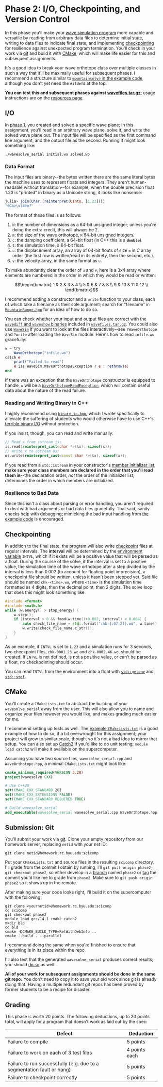 ---
---

# Phase 2: I/O, Checkpointing, and Version Control

In this phase you'll make your [wave simulation program](overview.md) more capable and versatile by reading from arbitrary data files to determine initial state, writing to data files to indicate final state, and implementing [checkpointing](../readings/checkpointing.md) for resilience against unexpected program termination. You'll check in your work via [git](../readings/git.md) and build it with [CMake](../readings/make-and-cmake.md), which will make life easier for this and subsequent assignments.

It's a good idea to break your wave orthotope class over multiple classes in such a way that it'll be maximally useful for subsequent phases. I recommend a structure similar to [`mountainsolve` in the example code](https://github.com/BYUHPC/sci-comp-course-example-cxx/blob/main/src/mountainsolve.cpp), although you don't yet need the `#ifdef`s at the top.

**You can test this and subsequent phases against [wavefiles.tar.gz](wavefiles.tar.gz)**; usage instructions are on the [resources page](../resources.md#the-project).



## I/O

In [phase 1](phase1.md), you created and solved a specific wave plane; in this assignment, you'll read in an arbitrary wave plane, solve it, and write the solved wave plane out. The input file will be specified as the first command line argument, and the output file as the second. Running it might look something like:

```shell
./wavesolve_serial initial.wo solved.wo
```

### Data Format

The input files are binary--the bytes written there are the same literal bytes the machine uses to represent floats and integers. They aren't human-readable without translation--for example, when the double precision float 1.23 is "printed" in binary as a Unicode string, it looks like nonsense:

```julia
julia> join(Char.(reinterpret(UInt8, [1.23])))
"®Gáz\x14®ó?"
```

The format of these files is as follows:

1. `N`: the number of dimensions as a 64-bit unsigned integer; unless you're doing the extra credit, this will always be 2.
1. `m`: the size of the wave orthotope, `N` 64-bit unsigned integers.
1. `c`: the damping coefficient, a 64-bit float (in C++ this is a **`double`**).
1. `t`: the simulation time, a 64-bit float.
1. `u`: the displacement array, an array of 64-bit floats of size `m` in C array order (the first row is written/read in its entirety, then the second, etc.).
1. `v`: the velocity array, in the same format as `u`.

To make abundantly clear the order of `u` and `v`, here is a 3x4 array where elements are numbered in the order in which they would be read or written:

$$\begin{bmatrix}
    1 &  2 &  3 &  4 \\
    5 &  6 &  7 &  8 \\
    9 & 10 & 11 & 12 \\
\end{bmatrix}$$

I recommend adding a constructor and a `write` function to your class, each of which take a filename as their sole argument; search for "filename" in [`MountainRange.hpp`](https://github.com/BYUHPC/sci-comp-course-example-cxx/blob/main/src/MountainRange.hpp) for an idea of how to do so.

You can check whether your input and output files are correct with the [`wavediff` and `waveshow` binaries](../resources.md#the-project) included in [`wavefiles.tar.gz`](wavefiles.tar.gz). You could also use [`WaveSim`](https://github.com/BYUHPC/WaveSim.jl) if you want to look at the files interactively--see `?WaveOrthotope` and `?write` after loading the `WaveSim` module. Here's how to read `infile.wo` gracefully:

```julia
w = try
    WaveOrthotope("infile.wo")
catch e
    print("Failed to read")
    e isa WaveSim.WaveOrthotopeException ? e : rethrow(e)
end
```

If there was an exception that the `WaveOrthotope` constructor is equipped to handle, `w` will be a [`WaveOrthotopeReadException`](https://github.com/BYUHPC/WaveSim.jl/blob/main/src/io.jl#L113), which will contain useful data about the nature of the read failure.

### Reading and Writing Binary in C++

I highly recommend using [`binary_io.hpp`](https://github.com/BYUHPC/simple-cxx-binary-io), which I wrote specifically to alleviate the suffering of students who would otherwise have to use C++'s [terrible binary I/O](https://martincmartin.com/2015/02/02/writing-to-a-binary-stream-in-cc-harder-than-it-should-be/) without protection.

If you insist, though, you can read and write manually:

```c++
// Read x from istream is:
is.read(reinterpret_cast<char *>(&x), sizeof(x));
// Write x to ostream os:
os.write(reinterpret_cast<const char *>(&x), sizeof(x));
```

If you read from a `std::istream` in your constructor's [member initializer list](https://en.cppreference.com/w/cpp/language/constructor#Member_initializer_list), **make sure your class members are declared in the order that you'll read them in**--the declaration order, *not* the order of the initializer list, determines the order in which members are initialized.

### Resilience to Bad Data

Since this isn't a class about parsing or error handling, you aren't required to deal with bad arguments or bad data files gracefully. That said, sanity checks help with debugging; mimicking the bad input handling from [the example code](https://github.com/BYUHPC/sci-comp-course-example-cxx/blob/main/src/mountainsolve.cpp) is encouraged.



## Checkpointing

In addition to the final state, the program will also write [checkpoint](../readings/checkpointing.md) files at regular intervals. The **interval** will be determined by the [environment variable](../readings/environment-variables.md) `INTVL`, which if it exists will be a positive value that will be parsed as a float. During the course of the solve, if the interval is set to a positive value, the simulation time of the wave orthotope after a step divided by the interval is less than 0.002 (to account for floating point imprecision), a checkpoint file should be written, unless it hasn't been stepped yet. Said file should be named `chk-<time>.wo`, where `<time>` is the simulation time formatted as 4 digits, then the decimal point, then 2 digits. The solve loop that does this might look something like:

```c++
#include <format>
#include <math.h>
while (w.energy() > stop_energy) {
    w.step();
    if (interval > 0 && fmod(w.time()+0.002, interval) < 0.004) {
        auto check_file_name = std::format("chk-{:07.2f}.wo", w.time());
        w.write(check_file_name.c_str());
    }
}
```

As an example, if `INTVL` is set to `1.23` and a simulation runs for 3 seconds, two checkpoint files, `chk-0001.23.wo` and `chk-0002.46.wo`, should be created. If `INTVL` is not defined, is not a positive value, or can't be parsed as a float, no checkpointing should occur.

You can read `INTVL` from the environment into a float with [`std::getenv`](https://en.cppreference.com/w/cpp/utility/program/getenv) and [`std::stof`](https://en.cppreference.com/w/cpp/string/basic_string/stof).



## CMake

You'll create a `CMakeLists.txt` to abstract the building of your `wavesolve_serial` away from the user. This will also allow you to name and organize your files however you would like, and makes grading much easier for me.

I recommend setting up tests as well. The [example `CMakeLists.txt`](https://github.com/BYUHPC/sci-comp-course-example-cxx/blob/main/CMakeLists.txt) is a good example of how to do so, if a bit overwrought for this assignment; your project will grow to similar scale, though, so it's not a bad idea to mirror that setup. You can also set up [Catch2](https://github.com/catchorg/Catch2/blob/devel/docs/cmake-integration.md) if you'd like to do unit testing; `module load catch2` will make it available on the supercomputer.

Assuming you have two source files, `wavesolve_serial.cpp` and `WaveOrthotope.hpp`, a minimal `CMakeLists.txt` might look like:

```cmake
cmake_minimum_required(VERSION 3.20)
project(wavesolve CXX)

# Use C++20
set(CMAKE_CXX_STANDARD 20)
set(CMAKE_CXX_EXTENSIONS FALSE)
set(CMAKE_CXX_STANDARD_REQUIRED TRUE)

# Build wavesolve_serial
add_executable(wavesolve_serial wavesolve_serial.cpp WaveOrthotope.hpp)
```



## Submission: Git

You'll submit your work via [git](../readings/git.md). Clone your empty repository from our homework server, replacing `netid` with your net ID:

```shell
git clone netid@homework.rc.byu.edu:scicomp
```

Put your `CMakeLists.txt` and source files in the resulting `scicomp` directory. I'll grade from the commit I obtain by running, I'll `git pull origin phase2; git checkout phase2`, so either develop in a [branch](../readings/git.md#git-branches) named `phase2` or [tag](https://git-scm.com/book/en/v2/Git-Basics-Tagging) the commit you'd like me to grade from `phase2`. Make sure to `git push origin phase2` so it shows up in the remote.

After making sure your code looks right, I'll build it on the supercomputer with the following:

```shell
git clone <yournetid>@homework.rc.byu.edu:scicomp
cd scicomp
git checkout phase2
module load gcc/14.1 cmake catch2
mkdir bld
cd bld
cmake -DCMAKE_BUILD_TYPE=RelWithDebInfo ..
cmake --build . --parallel
```

I recommend doing the same when you're finished to ensure that everything is in its place within the repo.

I'll also test that the generated `wavesolve_serial` produces correct results; you should [do so](../resources.md#the-project) as well.

**All of your work for subsequent assignments should be done in the same git repo.** You don't need to copy it to save your old work since git is already doing that. Having a multiple redundant git repos has been proved by former students to be a recipe for disaster.



## Grading

This phase is worth 20 points. The following deductions, up to 20 points total, will apply for a program that doesn't work as laid out by the spec:

| Defect | Deduction |
| --- | --- |
| Failure to compile | 5 points |
| Failure to work on each of 3 test files | 4 points each |
| Failure to run successfully (e.g. due to a segmentation fault or hang) | 5 points |
| Failure to checkpoint correctly | 5 points |
